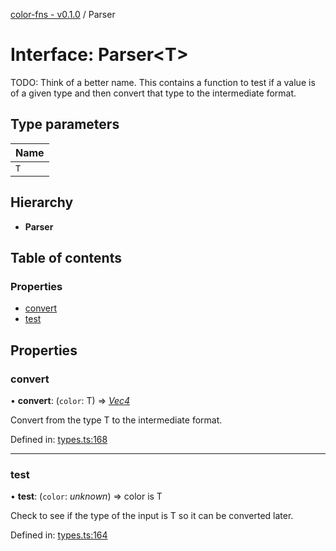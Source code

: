 [color-fns - v0.1.0](../README.md) / Parser

# Interface: Parser<T\>

TODO: Think of a better name. This contains a function to test if a value is
of a given type and then convert that type to the intermediate format.

## Type parameters

Name |
------ |
`T` |

## Hierarchy

* **Parser**

## Table of contents

### Properties

- [convert](parser.md#convert)
- [test](parser.md#test)

## Properties

### convert

• **convert**: (`color`: T) => [*Vec4*](../README.md#vec4)

Convert from the type T to the intermediate format.

Defined in: [types.ts:168](https://github.com/ajlende/color-fns/blob/680760f/src/types.ts#L168)

___

### test

• **test**: (`color`: *unknown*) => color is T

Check to see if the type of the input is T so it can be converted later.

Defined in: [types.ts:164](https://github.com/ajlende/color-fns/blob/680760f/src/types.ts#L164)
